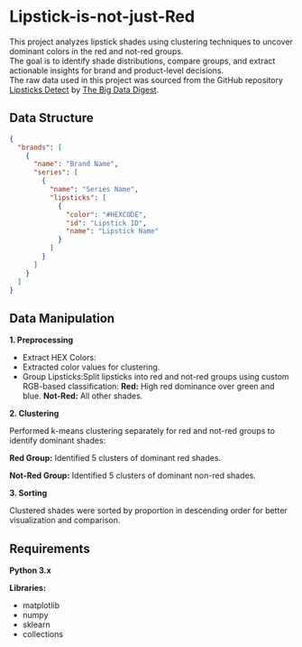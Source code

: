 # Lipstick-is-not-just-Red
This project analyzes lipstick shades using clustering techniques to uncover dominant colors in the red and not-red groups. </br>
The goal is to identify shade distributions, compare groups, and extract actionable insights for brand and product-level decisions. </br>
The raw data used in this project was sourced from the GitHub repository [Lipsticks Detect](https://github.com/theBigDataDigest/lipsticks_detect) by [The Big Data Digest](https://github.com/theBigDataDigest).


## Data Structure
```json
{
  "brands": [
    {
      "name": "Brand Name",
      "series": [
        {
          "name": "Series Name",
          "lipsticks": [
            {
              "color": "#HEXCODE",
              "id": "Lipstick ID",
              "name": "Lipstick Name"
            }
          ]
        }
      ]
    }
  ]
}
```


## Data Manipulation

**1. Preprocessing** 

- Extract HEX Colors:
- Extracted color values for clustering.
- Group Lipsticks:Split lipsticks into red and not-red groups using custom RGB-based classification:
**Red:** High red dominance over green and blue.
**Not-Red:** All other shades.

**2. Clustering**

Performed k-means clustering separately for red and not-red groups to identify dominant shades:

**Red Group:**
Identified 5 clusters of dominant red shades.

**Not-Red Group:**
Identified 5 clusters of dominant non-red shades.

**3. Sorting**

Clustered shades were sorted by proportion in descending order for better visualization and comparison.


## Requirements

**Python 3.x**

**Libraries:**
- matplotlib
- numpy
- sklearn
- collections
